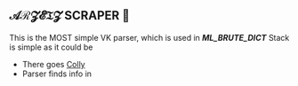 ## 𝒜ℛ𝓩𝓔𝔗𝓩 SCRAPER 🔎
This is the MOST simple VK parser, which is used in ***ML_BRUTE_DICT***
Stack is simple as it could be
- There goes [Colly](https://github.com/gocolly/colly?ysclid=lzb3seam91708012348)
- Parser finds info in **<script>**
- Prog writes info of one user in new JSON at folder

